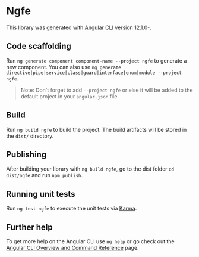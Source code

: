 # Ngfe

This library was generated with [Angular CLI](https://github.com/angular/angular-cli) version 12.1.0-.

## Code scaffolding

Run `ng generate component component-name --project ngfe` to generate a new component. You can also use `ng generate directive|pipe|service|class|guard|interface|enum|module --project ngfe`.
> Note: Don't forget to add `--project ngfe` or else it will be added to the default project in your `angular.json` file. 

## Build

Run `ng build ngfe` to build the project. The build artifacts will be stored in the `dist/` directory.

## Publishing

After building your library with `ng build ngfe`, go to the dist folder `cd dist/ngfe` and run `npm publish`.

## Running unit tests

Run `ng test ngfe` to execute the unit tests via [Karma](https://karma-runner.github.io).

## Further help

To get more help on the Angular CLI use `ng help` or go check out the [Angular CLI Overview and Command Reference](https://angular.io/cli) page.
